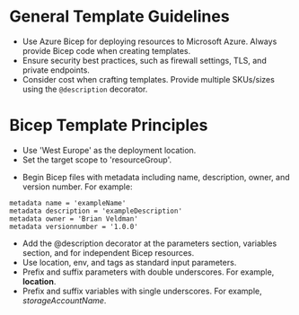 # General Template Guidelines
* Use Azure Bicep for deploying resources to Microsoft Azure. Always provide Bicep code when creating templates.
* Ensure security best practices, such as firewall settings, TLS, and private endpoints.
* Consider cost when crafting templates. Provide multiple SKUs/sizes using the `@description` decorator.

# Bicep Template Principles
* Use 'West Europe' as the deployment location.
* Set the target scope to 'resourceGroup'.
- Begin Bicep files with metadata including name, description, owner, and version number. For example: 
```bicep 
metadata name = 'exampleName' 
metadata description = 'exampleDescription' 
metadata owner = 'Brian Veldman' 
metadata versionnumber = '1.0.0'
```
* Add the @description decorator at the parameters section, variables section, and for independent Bicep resources.
* Use location, env, and tags as standard input parameters.
* Prefix and suffix parameters with double underscores. For example, __location__.
* Prefix and suffix variables with single underscores. For example, _storageAccountName_.
